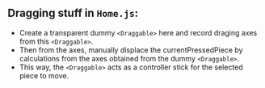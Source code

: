 ## Dragging stuff in `Home.js`:
- Create a transparent dummy `<Draggable>` here and record draging axes from this `<Draggable>`.
- Then from the axes, manually displace the currentPressedPiece by calculations from the axes obtained from the dummy `<Draggable>`.
- This way, the `<Draggable>` acts as a controller
stick for the selected piece to move.
